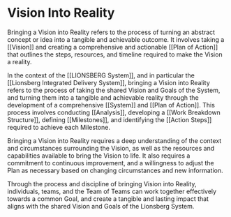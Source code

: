 # Vision Into Reality

Bringing a Vision into Reality refers to the process of turning an abstract concept or idea into a tangible and achievable outcome. It involves taking a [[Vision]] and creating a comprehensive and actionable [[Plan of Action]] that outlines the steps, resources, and timeline required to make the Vision a reality.

In the context of the [[LIONSBERG System]], and in particular the [[Lionsberg Integrated Delivery System]], bringing a Vision into Reality refers to the process of taking the shared Vision and Goals of the System, and turning them into a tangible and achievable reality through the development of a comprehensive [[System]] and [[Plan of Action]]. This process involves conducting [[Analysis]], developing a [[Work Breakdown Structure]], defining [[Milestones]], and identifying the [[Action Steps]] required to achieve each Milestone.

Bringing a Vision into Reality requires a deep understanding of the context and circumstances surrounding the Vision, as well as the resources and capabilities available to bring the Vision to life. It also requires a commitment to continuous improvement, and a willingness to adjust the Plan as necessary based on changing circumstances and new information.

Through the process and discipline of bringing Vision into Reality, individuals, teams, and the Team of Teams can work together effectively towards a common Goal, and create a tangible and lasting impact that aligns with the shared Vision and Goals of the Lionsberg System.